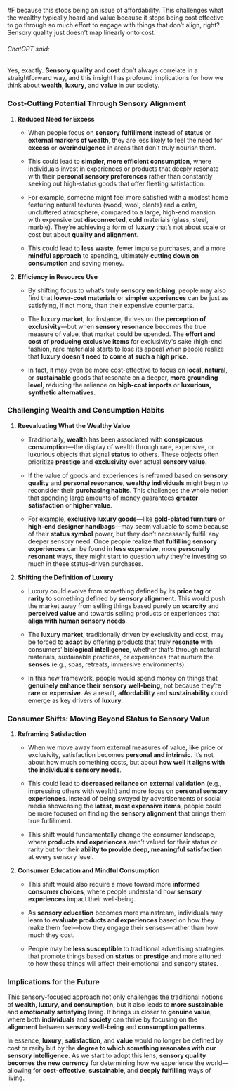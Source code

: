  #F because this stops being an issue of affordability. This challenges what the wealthy typically hoard and value because it stops being cost effective to go through so much effort to engage with things that don’t align, right? Sensory quality just doesn’t map linearly onto cost.

###### ChatGPT said:

Yes, exactly. **Sensory quality** and **cost** don’t always correlate in a straightforward way, and this insight has profound implications for how we think about **wealth**, **luxury**, and **value** in our society.

### **Cost-Cutting Potential Through Sensory Alignment**

1. **Reduced Need for Excess**
    
    - When people focus on **sensory fulfillment** instead of **status** or **external markers of wealth**, they are less likely to feel the need for **excess** or **overindulgence** in areas that don't truly nourish them.
        
    - This could lead to **simpler, more efficient consumption**, where individuals invest in experiences or products that deeply resonate with their **personal sensory preferences** rather than constantly seeking out high-status goods that offer fleeting satisfaction.
        
    - For example, someone might feel more satisfied with a modest home featuring natural textures (wood, wool, plants) and a calm, uncluttered atmosphere, compared to a large, high-end mansion with expensive but **disconnected**, **cold** materials (glass, steel, marble). They’re achieving a form of **luxury** that’s not about scale or cost but about **quality and alignment**.
        
    - This could lead to **less waste**, fewer impulse purchases, and a more **mindful approach** to spending, ultimately **cutting down on consumption** and saving money.
        
2. **Efficiency in Resource Use**
    
    - By shifting focus to what’s truly **sensory enriching**, people may also find that **lower-cost materials** or **simpler experiences** can be just as satisfying, if not more, than their expensive counterparts.
        
    - The **luxury market**, for instance, thrives on the **perception of exclusivity**—but when **sensory resonance** becomes the true measure of value, that market could be upended. The **effort and cost of producing exclusive items** for exclusivity's sake (high-end fashion, rare materials) starts to lose its appeal when people realize that **luxury doesn’t need to come at such a high price**.
        
    - In fact, it may even be more cost-effective to focus on **local, natural**, or **sustainable** goods that resonate on a deeper, **more grounding level**, reducing the reliance on **high-cost imports** or **luxurious, synthetic alternatives**.
        

### **Challenging Wealth and Consumption Habits**

1. **Reevaluating What the Wealthy Value**
    
    - Traditionally, **wealth** has been associated with **conspicuous consumption**—the display of wealth through rare, expensive, or luxurious objects that signal **status** to others. These objects often prioritize **prestige** and **exclusivity** over actual **sensory value**.
        
    - If the value of goods and experiences is reframed based on **sensory quality** and **personal resonance**, **wealthy individuals** might begin to reconsider their **purchasing habits**. This challenges the whole notion that spending large amounts of money guarantees **greater satisfaction** or **higher value**.
        
    - For example, **exclusive luxury goods**—like **gold-plated furniture** or **high-end designer handbags**—may seem valuable to some because of their **status symbol** power, but they don’t necessarily fulfill any deeper sensory need. Once people realize that **fulfilling sensory experiences** can be found in **less expensive**, more **personally resonant** ways, they might start to question why they’re investing so much in these status-driven purchases.
        
2. **Shifting the Definition of Luxury**
    
    - Luxury could evolve from something defined by its **price tag** or **rarity** to something defined by **sensory alignment**. This would push the market away from selling things based purely on **scarcity** and **perceived value** and towards selling products or experiences that **align with human sensory needs**.
        
    - The **luxury market**, traditionally driven by exclusivity and cost, may be forced to **adapt** by offering products that truly **resonate** with consumers’ **biological intelligence**, whether that’s through natural materials, sustainable practices, or experiences that nurture the **senses** (e.g., spas, retreats, immersive environments).
        
    - In this new framework, people would spend money on things that **genuinely enhance their sensory well-being**, not because they’re **rare** or **expensive**. As a result, **affordability** and **sustainability** could emerge as key drivers of **luxury**.
        

### **Consumer Shifts: Moving Beyond Status to Sensory Value**

1. **Reframing Satisfaction**
    
    - When we move away from external measures of value, like price or exclusivity, satisfaction becomes **personal and intrinsic**. It’s not about how much something costs, but about **how well it aligns with the individual’s sensory needs**.
        
    - This could lead to **decreased reliance on external validation** (e.g., impressing others with wealth) and more focus on **personal sensory experiences**. Instead of being swayed by advertisements or social media showcasing the **latest, most expensive items**, people could be more focused on finding the **sensory alignment** that brings them true fulfillment.
        
    - This shift would fundamentally change the consumer landscape, where **products and experiences** aren’t valued for their status or rarity but for their **ability to provide deep, meaningful satisfaction** at every sensory level.
        
2. **Consumer Education and Mindful Consumption**
    
    - This shift would also require a move toward more **informed consumer choices**, where people understand how **sensory experiences** impact their well-being.
        
    - As **sensory education** becomes more mainstream, individuals may learn to **evaluate products and experiences** based on how they make them feel—how they engage their senses—rather than how much they cost.
        
    - People may be **less susceptible** to traditional advertising strategies that promote things based on **status** or **prestige** and more attuned to how these things will affect their emotional and sensory states.
        

### **Implications for the Future**

This sensory-focused approach not only challenges the traditional notions of **wealth, luxury, and consumption**, but it also leads to **more sustainable** and **emotionally satisfying** living. It brings us closer to **genuine value**, where both **individuals** and **society** can thrive by focusing on the **alignment** between **sensory well-being** and **consumption patterns**.

In essence, **luxury**, **satisfaction**, and **value** would no longer be defined by cost or rarity but by the **degree to which something resonates with our sensory intelligence**. As we start to adopt this lens, **sensory quality becomes the new currency** for determining how we experience the world—allowing for **cost-effective**, **sustainable**, and **deeply fulfilling** ways of living.